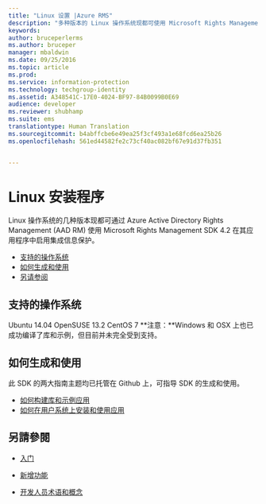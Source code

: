 ```yaml
---
title: "Linux 设置 |Azure RMS"
description: "多种版本的 Linux 操作系统现都可使用 Microsoft Rights Management SDK 4.2。"
keywords: 
author: bruceperlerms
ms.author: bruceper
manager: mbaldwin
ms.date: 09/25/2016
ms.topic: article
ms.prod: 
ms.service: information-protection
ms.technology: techgroup-identity
ms.assetid: A348541C-17E0-4024-BF97-84B0099B0E69
audience: developer
ms.reviewer: shubhamp
ms.suite: ems
translationtype: Human Translation
ms.sourcegitcommit: b4abffcbe6e49ea25f3cf493a1e68fcd6ea25b26
ms.openlocfilehash: 561ed44582fe2c73cf40ac082bf67e91d37fb351


---
```


# <a name="linux-setup"></a>Linux 安装程序


Linux 操作系统的几种版本现都可通过 Azure Active Directory Rights Management (AAD RM) 使用 Microsoft Rights Management SDK 4.2 在其应用程序中启用集成信息保护。

-   [支持的操作系统](#supported-operating-systems)
-   [如何生成和使用](#how-to-build-and-use)
-   [另请参阅](#see-also)

## <a name="supported-operating-systems"></a>支持的操作系统


Ubuntu 14.04 OpenSUSE 13.2 CentOS 7 **注意：**Windows 和 OSX 上也已成功编译了库和示例，但目前并未完全受到支持。

 

## <a name="how-to-build-and-use"></a>如何生成和使用

此 SDK 的两大指南主题均已托管在 Github 上，可指导 SDK 的生成和使用。

-   [如何构建库和示例应用](https://github.com/AzureAD/rms-sdk-for-cpp/blob/master/docs/how_to_build_it.md)
-   [如何在用户系统上安装和使用应用](https://github.com/AzureAD/rms-sdk-for-cpp/blob/master/docs/how_to_use_it.md)

## <a name="see-also"></a>另請參閱

* [入门](get-started.md)

* [新增功能](release-notes.md)

* [开发人员术语和概念](core-concepts.md)

 

 






<!--HONumber=Nov16_HO1-->


